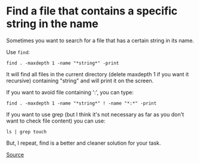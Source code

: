 # Find a file that contains a specific string in the name

Sometimes you want to search for a file that has a certain string in
its name.

Use `find`:

`find . -maxdepth 1 -name "*string*" -print`

It will find all files in the current directory (delete maxdepth 1 if you want it recursive) containing "string" and will print it on the screen.

If you want to avoid file containing ':', you can type:

`find . -maxdepth 1 -name "*string*" ! -name "*:*" -print`

If you want to use grep (but I think it's not necessary as far as you don't want to check file content) you can use:

`ls | grep touch`

But, I repeat, find is a better and cleaner solution for your task.

[Source](https://stackoverflow.com/questions/11328988/find-all-files-with-name-containing-string)
